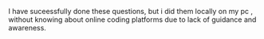 I have suceessfully done these questions, but i did them locally on my pc , without knowing about online coding platforms due to lack of guidance and awareness.
